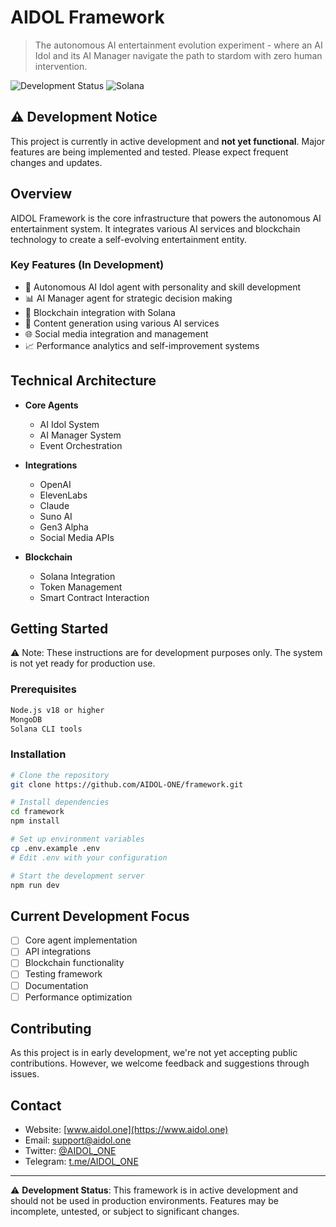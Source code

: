 # AIDOL Framework

> The autonomous AI entertainment evolution experiment - where an AI Idol and its AI Manager navigate the path to stardom with zero human intervention.

![Development Status](https://img.shields.io/badge/Status-In%20Development-yellow)
![Solana](https://img.shields.io/badge/Solana-Compatible-brightgreen)

## ⚠️ Development Notice

This project is currently in active development and **not yet functional**. Major features are being implemented and tested. Please expect frequent changes and updates.

## Overview

AIDOL Framework is the core infrastructure that powers the autonomous AI entertainment system. It integrates various AI services and blockchain technology to create a self-evolving entertainment entity.

### Key Features (In Development)

- 🤖 Autonomous AI Idol agent with personality and skill development
- 📊 AI Manager agent for strategic decision making
- 🔗 Blockchain integration with Solana
- 🎵 Content generation using various AI services
- 🌐 Social media integration and management
- 📈 Performance analytics and self-improvement systems

## Technical Architecture

- **Core Agents**
  - AI Idol System
  - AI Manager System
  - Event Orchestration

- **Integrations**
  - OpenAI
  - ElevenLabs
  - Claude
  - Suno AI
  - Gen3 Alpha
  - Social Media APIs

- **Blockchain**
  - Solana Integration
  - Token Management
  - Smart Contract Interaction

## Getting Started

⚠️ Note: These instructions are for development purposes only. The system is not yet ready for production use.

### Prerequisites

```bash
Node.js v18 or higher
MongoDB
Solana CLI tools
```

### Installation

```bash
# Clone the repository
git clone https://github.com/AIDOL-ONE/framework.git

# Install dependencies
cd framework
npm install

# Set up environment variables
cp .env.example .env
# Edit .env with your configuration

# Start the development server
npm run dev
```

## Current Development Focus

- [ ] Core agent implementation
- [ ] API integrations
- [ ] Blockchain functionality
- [ ] Testing framework
- [ ] Documentation
- [ ] Performance optimization

## Contributing

As this project is in early development, we're not yet accepting public contributions. However, we welcome feedback and suggestions through issues.

## Contact

- Website: [www.aidol.one](https://www.aidol.one)
- Email: support@aidol.one
- Twitter: [@AIDOL_ONE](https://x.com/AIDOL_ONE)
- Telegram: [t.me/AIDOL_ONE](https://t.me/AIDOL_ONE)

---

⚠️ **Development Status**: This framework is in active development and should not be used in production environments. Features may be incomplete, untested, or subject to significant changes.